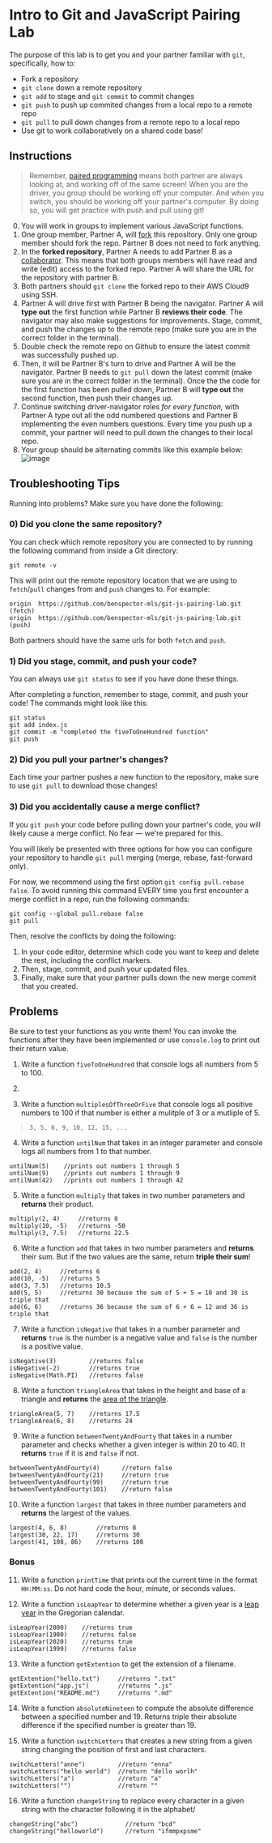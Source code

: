 # Intro to Git and JavaScript Pairing Lab

The purpose of this lab is to get you and your partner familiar with `git`, specifically, how to:
* Fork a repository
* `git clone` down a remote repository
* `git add` to stage and `git commit` to commit changes
* `git push` to push up commited changes from a local repo to a remote repo
* `git pull` to pull down changes from a remote repo to a local repo
* Use git to work collaboratively on a shared code base!

## Instructions

> Remember, [paired programming](https://en.wikipedia.org/wiki/Pair_programming#:~:text=Pair%20programming%20is%20an%20agile,two%20programmers%20switch%20roles%20frequently.) means both partner are always looking at, and working off of the same screen! When you are the driver, you group should be working off your computer. And when you switch, you should be working off your partner's computer. By doing so, you will get practice with push and pull using git!

0. You will work in groups to implement various JavaScript functions.  
1. One group member, Partner A, will [fork](https://guides.github.com/activities/forking/) this repository. Only one group member should fork the repo. Partner B does not need to fork anything.
2. In the **forked repository**, Partner A needs to add Partner B as a [collaborator](https://docs.github.com/en/account-and-profile/setting-up-and-managing-your-github-user-account/managing-access-to-your-personal-repositories/inviting-collaborators-to-a-personal-repository). This means that both groups members will have read and write (edit) access to the forked repo. Partner A will share the URL for the repository with partner B.
3. Both partners should `git clone` the forked repo to their AWS Cloud9 using SSH. 
4. Partner A will drive first with Partner B being the navigator. Partner A will **type out** the first function while Partner B **reviews their code**. The navigator may also make suggestions for improvements. Stage, commit, and push the changes up to the remote repo (make sure you are in the correct folder in the terminal). 
5. Double check the remote repo on Github to ensure the latest commit was successfully pushed up. 
6. Then, it will be Partner B's turn to drive and Partner A will be the navigator. Partner B needs to `git pull` down the latest commit (make sure you are in the correct folder in the terminal). Once the the code for the first function has been pulled down, Partner B will **type out** the second function, then push their changes up.
7. Continue switching driver-navigator roles *for every function,* with Partner A type out all the odd numbered questions and Partner B implementing the even numbers questions. Every time you push up a commit, your partner will need to pull down the changes to their local repo.
8. Your group should be alternating commits like this example below:
![image](./pairedprogramming.png)

## Troubleshooting Tips

Running into problems? Make sure you have done the following:

### 0) Did you clone the same repository?

You can check which remote repository you are connected to by running the following command from inside a Git directory:

```
git remote -v
```

This will print out the remote repository location that we are using to `fetch`/`pull` changes from and `push` changes to. For example:

```
origin	https://github.com/benspector-mls/git-js-pairing-lab.git (fetch)
origin	https://github.com/benspector-mls/git-js-pairing-lab.git (push)
```

Both partners should have the same urls for both `fetch` and `push`.

### 1) Did you stage, commit, and push your code?

You can always use `git status` to see if you have done these things.

After completing a function, remember to stage, commit, and push your code! The commands might look like this:

```
git status
git add index.js
git commit -m "completed the fiveToOneHundred function"
git push
```

### 2) Did you pull your partner's changes?

Each time your partner pushes a new function to the repository, make sure to use `git pull` to download those changes!

### 3) Did you accidentally cause a merge conflict?

If you `git push` your code before pulling down your partner's code, you will likely cause a merge conflict. No fear — we're prepared for this.

You will likely be presented with three options for how you can configure your repository to handle `git pull` merging (merge, rebase, fast-forward only). 

For now, we recommend using the first option `git config pull.rebase false`. To avoid running this command EVERY time you first encounter a merge conflict in a repo, run the following commands:

```
git config --global pull.rebase false
git pull
```

Then, resolve the conflicts by doing the following:
1. In your code editor, determine which code you want to keep and delete the rest, including the conflict markers.
2. Then, stage, commit, and push your updated files.
3. Finally, make sure that your partner pulls down the new merge commit that you created.

## Problems

Be sure to test your functions as you write them! You can invoke the functions after they have been implemented or use `console.log` to print out their return value.

1. Write a function `fiveToOneHundred` that console logs all numbers from 5 to 100.

2. 
3. Write a function `multiplesOfThreeOrFive` that console logs all positive numbers to 100 if that number is either a mulitple of 3 or a mutliple of 5.
> `3, 5, 6, 9, 10, 12, 15, ...`

4. Write a function `untilNum` that takes in an integer parameter and console logs all numbers from 1 to that number.
```
untilNum(5)    //prints out numbers 1 through 5
untilNum(9)    //prints out numbers 1 through 9
untilNum(42)   //prints out numbers 1 through 42
```

5. Write a function `multiply` that takes in two number parameters and **returns** their product.
```
multiply(2, 4)     //returns 8
multiply(10, -5)   //returns -50
multiply(3, 7.5)   //returns 22.5
```

6. Write a function `add` that takes in two number parameters and **returns** their sum. But if the two values are the same, return **triple their sum**!
```
add(2, 4)     //returns 6
add(10, -5)   //returns 5
add(3, 7.5)   //returns 10.5
add(5, 5)     //returns 30 because the sum of 5 + 5 = 10 and 30 is triple that
add(6, 6)     //returns 36 because the sum of 6 + 6 = 12 and 36 is triple that
```

7. Write a function `isNegative` that takes in a number parameter and **returns** `true` is the number is a negative value and `false` is the number is a positive value. 
```
isNegative(3)         //returns false
isNegative(-2)        //returns true
isNegative(Math.PI)   //returns false
```

8. Write a function `triangleArea` that takes in the height and base of a triangle and **returns** the [area of the triangle](https://www.mathsisfun.com/algebra/trig-area-triangle-without-right-angle.html). 
```
triangleArea(5, 7)    //returns 17.5
triangleArea(6, 8)    //returns 24
```

9. Write a function `betweenTwentyAndFourty` that takes in a number parameter and checks whether a given integer is within 20 to 40. It **returns** `true` if it is and `false` if not.
```
betweenTwentyAndFourty(4)      //return false
betweenTwentyAndFourty(21)     //return true
betweenTwentyAndFourty(99)     //return true
betweenTwentyAndFourty(101)    //return false
```

10. Write a function `largest` that takes in three number parameters and **returns** the largest of the values.
```
largest(4, 6, 8)        //returns 8
largest(30, 22, 17)     //returns 30
largest(41, 108, 86)    //returns 108
```

### Bonus

11. Write a function `printTime` that prints out the current time in the format `HH:MM:ss`. Do not hard code the hour, minute, or seconds values.

12. Write a function `isLeapYear` to determine whether a given year is a [leap year](https://www.rmg.co.uk/stories/topics/which-years-are-leap-years-can-you-have-leap-seconds#:~:text=To%20be%20a%20leap%20year,2028%20are%20all%20leap%20years.) in the Gregorian calendar.
```
isLeapYear(2000)    //returns true
isLeapYear(1900)    //returns false
isLeapYear(2020)    //returns true
isLeapYear(1999)    //returns false
```

13. Write a function `getExtention` to get the extension of a filename.
```
getExtention("hello.txt")     //returns ".txt"
getExtention("app.js")        //returns ".js"
getExtention("README.md")     //returns ".md"
```

14. Write a function `absoluteNineteen` to compute the absolute difference between a specified number and 19. Returns triple their absolute difference if the specified number is greater than 19.

15. Write a function `switchLetters` that creates a new string from a given string changing the position of first and last characters. 
```
switchLetters("anne")         //return "enna"
switchLetters("hello world")  //return "dello worlh"
switchLetters("a")            //return "a"
switchLetters("")             //return ""
```

16. Write a function `changeString` to replace every character in a given string with the character following it in the alphabet/
```
changeString("abc")             //return "bcd"
changeString("helloworld")      //return "ifmmpxpsme"
```
